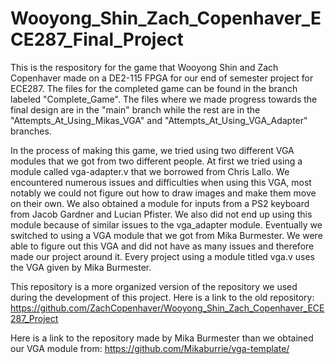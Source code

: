 # Wooyong_Shin_Zach_Copenhaver_ECE287_Final_Project
  This is the respository for the game that Wooyong Shin and Zach Copenhaver made on a DE2-115 FPGA for our end of semester project for ECE287. The files for the completed game can be found in the branch labeled "Complete_Game". The files where we made progress towards the final design are in the "main" branch while the rest are in the "Attempts_At_Using_Mikas_VGA" and "Attempts_At_Using_VGA_Adapter" branches.

  In the process of making this game, we tried using two different VGA modules that we got from two different people. At first we tried using a module called vga-adapter.v that we borrowed from Chris Lallo. We encountered numerous issues and difficulties when using this VGA, most notably we could not figure out how to draw images and make them move on their own. We also obtained a module for inputs from a PS2 keyboard from Jacob Gardner and Lucian Pfister. We also did not end up using this module because of similar issues to the vga_adapter module. Eventually we switched to using a VGA module that we got from Mika Burmester. We were able to figure out this VGA and did not have as many issues and therefore made our project around it. Every project using a module titled vga.v uses the VGA given by Mika Burmester. 

  This repository is a more organized version of the repository we used during the development of this project. Here is a link to the old repository: https://github.com/ZachCopenhaver/Wooyong_Shin_Zach_Copenhaver_ECE287_Project

Here is a link to the repository made by Mika Burmester than we obtained our VGA module from: https://github.com/Mikaburrie/vga-template/
